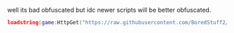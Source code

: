 well its bad obfuscated but idc
newer scripts will be better obfuscated.

```lua
loadstring(game:HttpGet("https://raw.githubusercontent.com/BoredStuff2/bloodmoon-tycoon/main/script.lua", true))()
```
